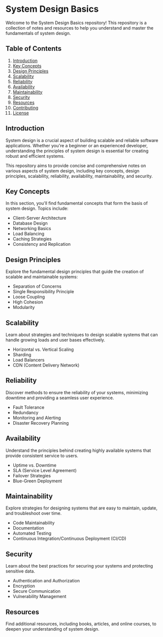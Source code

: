 # System Design Basics

Welcome to the System Design Basics repository! This repository is a collection of notes and resources to help you understand and master the fundamentals of system design.

## Table of Contents

1. [Introduction](#introduction)
2. [Key Concepts](#key-concepts)
3. [Design Principles](#design-principles)
4. [Scalability](#scalability)
5. [Reliability](#reliability)
6. [Availability](#availability)
7. [Maintainability](#maintainability)
8. [Security](#security)
9. [Resources](#resources)
10. [Contributing](#contributing)
11. [License](#license)

## Introduction

System design is a crucial aspect of building scalable and reliable software applications. Whether you're a beginner or an experienced developer, understanding the principles of system design is essential for creating robust and efficient systems.

This repository aims to provide concise and comprehensive notes on various aspects of system design, including key concepts, design principles, scalability, reliability, availability, maintainability, and security.

## Key Concepts

In this section, you'll find fundamental concepts that form the basis of system design. Topics include:

- Client-Server Architecture
- Database Design
- Networking Basics
- Load Balancing
- Caching Strategies
- Consistency and Replication

## Design Principles

Explore the fundamental design principles that guide the creation of scalable and maintainable systems:

- Separation of Concerns
- Single Responsibility Principle
- Loose Coupling
- High Cohesion
- Modularity

## Scalability

Learn about strategies and techniques to design scalable systems that can handle growing loads and user bases effectively.

- Horizontal vs. Vertical Scaling
- Sharding
- Load Balancers
- CDN (Content Delivery Network)

## Reliability

Discover methods to ensure the reliability of your systems, minimizing downtime and providing a seamless user experience.

- Fault Tolerance
- Redundancy
- Monitoring and Alerting
- Disaster Recovery Planning

## Availability

Understand the principles behind creating highly available systems that provide consistent service to users.

- Uptime vs. Downtime
- SLA (Service Level Agreement)
- Failover Strategies
- Blue-Green Deployment

## Maintainability

Explore strategies for designing systems that are easy to maintain, update, and troubleshoot over time.

- Code Maintainability
- Documentation
- Automated Testing
- Continuous Integration/Continuous Deployment (CI/CD)

## Security

Learn about the best practices for securing your systems and protecting sensitive data.

- Authentication and Authorization
- Encryption
- Secure Communication
- Vulnerability Management

## Resources

Find additional resources, including books, articles, and online courses, to deepen your understanding of system design.
